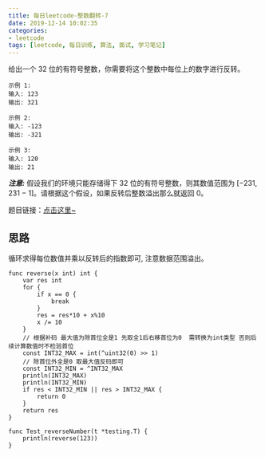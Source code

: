 ```yaml
---
title: 每日leetcode-整数翻转-7
date: 2019-12-14 10:02:35
categories:
- leetcode
tags: [leetcode, 每日训练, 算法, 面试, 学习笔记]
---
```


给出一个 32 位的有符号整数，你需要将这个整数中每位上的数字进行反转。


```
示例 1:
输入: 123
输出: 321

示例 2:
输入: -123
输出: -321

示例 3:
输入: 120
输出: 21
```

***注意:***
假设我们的环境只能存储得下 32 位的有符号整数，则其数值范围为 [−231,  231 − 1]。请根据这个假设，如果反转后整数溢出那么就返回 0。

题目链接：[点击这里~](https://leetcode-cn.com/problems/reverse-integer)
<!-- more -->

## 思路
循环求得每位数值并乘以反转后的指数即可, 注意数据范围溢出。

```golang
func reverse(x int) int {
	var res int
	for {
		if x == 0 {
			break
		}
		res = res*10 + x%10
		x /= 10
	}
	// 根据补码 最大值为除首位全是1 先取全1后右移首位为0  需转换为int类型 否则后续计算数值时不检验首位
	const INT32_MAX = int(^uint32(0) >> 1)
	// 除首位外全是0 取最大值反码即可
	const INT32_MIN = ^INT32_MAX
	println(INT32_MAX)
	println(INT32_MIN)
	if res < INT32_MIN || res > INT32_MAX {
		return 0
	}
	return res
}

func Test_reverseNumber(t *testing.T) {
	println(reverse(123))
}
```